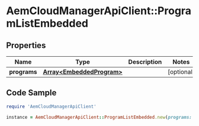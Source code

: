 # AemCloudManagerApiClient::ProgramListEmbedded

## Properties

Name | Type | Description | Notes
------------ | ------------- | ------------- | -------------
**programs** | [**Array&lt;EmbeddedProgram&gt;**](EmbeddedProgram.md) |  | [optional] 

## Code Sample

```ruby
require 'AemCloudManagerApiClient'

instance = AemCloudManagerApiClient::ProgramListEmbedded.new(programs: null)
```


